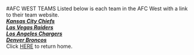 #AFC WEST TEAMS 
Listed below is each team in the AFC West with a link to their team website.  
[**_Kansas City Chiefs_**]( https://www.chiefs.com/)   
[**_Las Vegas Raiders_**](https://www.raiders.com/)  
[**_Los Angeles Chargers_**](https://www.chargers.com/)  
[**_Denver Broncos_**](https://www.denverbroncos.com/)    
  Click [HERE](https://github.com/GGodsey45/MIDTERM/blob/517323b980791174110cacf3a7b33e407246909e/README.md) to return home.
